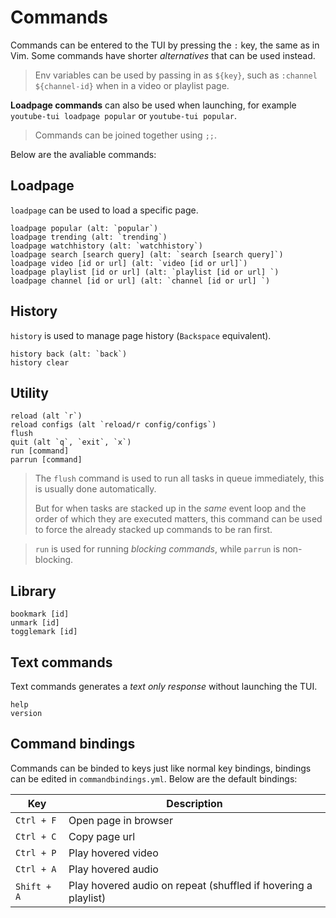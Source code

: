 # Commands

Commands can be entered to the TUI by pressing the `:` key, the same as in Vim. Some commands have shorter *alternatives* that can be used instead.

> Env variables can be used by passing in as `${key}`, such as `:channel ${channel-id}` when in a video or playlist page.

**Loadpage commands** can also be used when launching, for example `youtube-tui loadpage popular` or `youtube-tui popular`.

> Commands can be joined together using `;;`.

Below are the avaliable commands:

## Loadpage

`loadpage` can be used to load a specific page.

```vim
loadpage popular (alt: `popular`)
loadpage trending (alt: `trending`)
loadpage watchhistory (alt: `watchhistory`)
loadpage search [search query] (alt: `search [search query]`)
loadpage video [id or url] (alt: `video [id or url]`)
loadpage playlist [id or url] (alt: `playlist [id or url] `)
loadpage channel [id or url] (alt: `channel [id or url] `)
```

## History

`history` is used to manage page history (`Backspace` equivalent).

```vim
history back (alt: `back`)
history clear
```

## Utility

```vim
reload (alt `r`)
reload configs (alt `reload/r config/configs`)
flush
quit (alt `q`, `exit`, `x`)
run [command]
parrun [command]
```

> The `flush` command is used to run all tasks in queue immediately, this is usually done automatically.
>
> But for when tasks are stacked up in the *same* event loop and the order of which they are executed matters, this command can be used to force the already stacked up commands to be ran first.

> `run` is used for running *blocking commands*, while `parrun` is non-blocking.

## Library

```vim
bookmark [id]
unmark [id]
togglemark [id]
```

## Text commands

Text commands generates a *text only response* without launching the TUI.

```vim
help
version
```

## Command bindings

Commands can be binded to keys just like normal key bindings, bindings can be edited in `commandbindings.yml`. Below are the default bindings:

|Key|Description|
|---|---|
|`Ctrl + F`|Open page in browser|
|`Ctrl + C`|Copy page url|
|`Ctrl + P`|Play hovered video|
|`Ctrl + A`|Play hovered audio|
|`Shift + A`|Play hovered audio on repeat (shuffled if hovering a playlist)|
